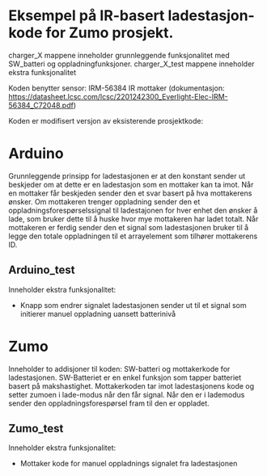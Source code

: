 # Eksempel på IR-basert ladestasjon-kode for Zumo prosjekt.
charger_X mappene inneholder grunnleggende funksjonalitet med SW_batteri og oppladningfunksjoner.
charger_X_test mappene inneholder ekstra funksjonalitet

Koden benytter sensor: IRM-56384 IR mottaker (dokumentasjon: https://datasheet.lcsc.com/lcsc/2201242300_Everlight-Elec-IRM-56384_C72048.pdf)

Koden er modifisert versjon av eksisterende prosjektkode:

# Arduino
Grunnleggende prinsipp for ladestasjonen er at den konstant sender ut beskjeder om at dette er en ladestasjon som en mottaker kan ta imot.
Når en mottaker får beskjeden sender den et svar basert på hva mottakerens ønsker.
Om mottakeren trenger oppladning sender den et oppladningsforespørselssignal til ladestajonen for hver enhet den ønsker å lade, 
som bruker dette til å huske hvor mye mottakeren har ladet totalt. 
Når mottakeren er ferdig sender den et signal som ladestasjonen bruker til å legge den totale oppladningen til et arrayelement som tilhører mottakerens ID.

## Arduino_test
Inneholder ekstra funksjonalitet:
- Knapp som endrer signalet ladestasjonen sender ut til et signal som initierer manuel oppladning uansett batterinivå

# Zumo
Inneholder to addisjoner til koden: SW-batteri og mottakerkode for ladestasjonen.
SW-Batteriet er en enkel funksjon som tapper batteriet basert på makshastighet.
Mottakerkoden tar imot ladestasjonens kode og setter zumoen i lade-modus når den får signal.
Når den er i lademodus sender den oppladningsforespørsel fram til den er oppladet. 

## Zumo_test
Inneholder ekstra funksjonalitet:
- Mottaker kode for manuel oppladnings signalet fra ladestasjonen
